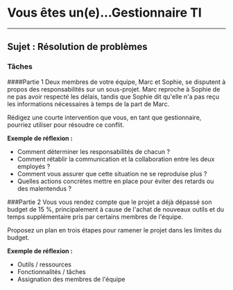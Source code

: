 # Vous êtes un(e)...Gestionnaire TI
---
## Sujet : Résolution de problèmes

### Tâches

####Partie 1
Deux membres de votre équipe, Marc et Sophie, se disputent à propos des responsabilités sur un sous-projet. Marc reproche à Sophie de ne pas avoir respecté les délais, tandis que Sophie dit qu'elle n'a pas reçu les informations nécessaires à temps de la part de Marc.

Rédigez une courte intervention que vous, en tant que gestionnaire, pourriez utiliser pour résoudre ce conflit. 

**Exemple de réflexion :**
- Comment déterminer les responsabilités de chacun ?
- Comment rétablir la communication et la collaboration entre les deux employés ?
- Comment vous assurer que cette situation ne se reproduise plus ?
- Quelles actions concrètes mettre en place pour éviter des retards ou des malentendus ?

###Partie 2
Vous vous rendez compte que le projet a déjà dépassé son budget de 15 %, principalement à cause de l'achat de nouveaux outils et du temps supplémentaire pris par certains membres de l'équipe.

Proposez un plan en trois étapes pour ramener le projet dans les limites du budget.

**Exemple de réflexion :**
- Outils / ressources
- Fonctionnalités / tâches
- Assignation des membres de l'équipe

